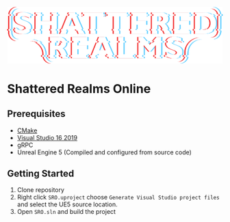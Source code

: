 ![Shattered Realms Online](https://github.com/ShatteredRealms/Documentation/raw/main/assets/images/logo/WhiteLogo.png)
# Shattered Realms Online

## Prerequisites
- [CMake](https://cmake.org/download/)
- [Visual Studio 16 2019](https://visualstudio.microsoft.com/downloads/)
- gRPC
- Unreal Engine 5 (Compiled and configured from source code)

## Getting Started
1. Clone repository
2. Right click `SRO.uproject` choose `Generate Visual Studio project files` and select the UE5 source location.
3. Open `SRO.sln` and build the project
